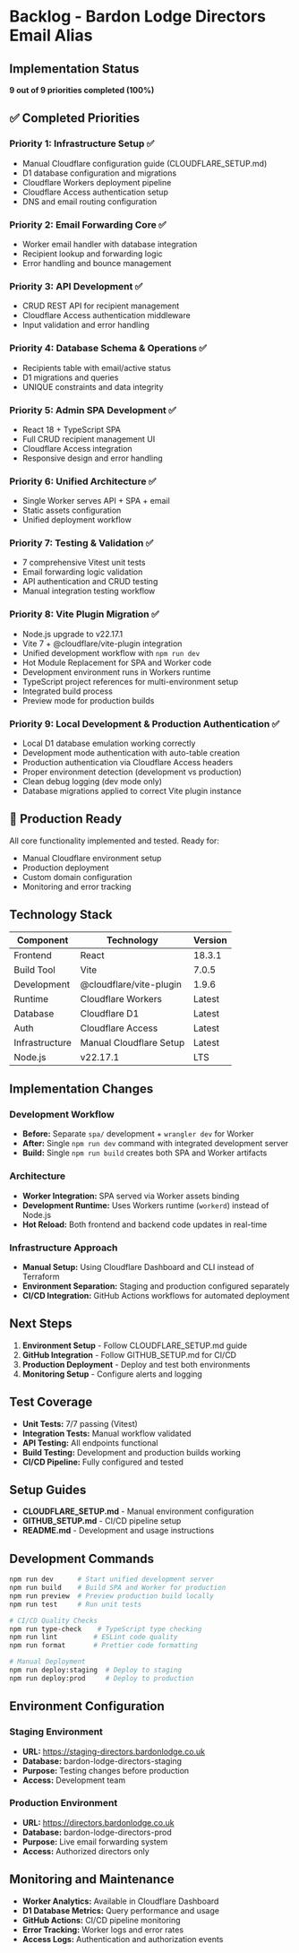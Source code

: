 # Backlog - Bardon Lodge Directors Email Alias

## Implementation Status

**9 out of 9 priorities completed (100%)**

## ✅ Completed Priorities

### Priority 1: Infrastructure Setup ✅

- Manual Cloudflare configuration guide (CLOUDFLARE_SETUP.md)
- D1 database configuration and migrations
- Cloudflare Workers deployment pipeline
- Cloudflare Access authentication setup
- DNS and email routing configuration

### Priority 2: Email Forwarding Core ✅

- Worker email handler with database integration
- Recipient lookup and forwarding logic
- Error handling and bounce management

### Priority 3: API Development ✅

- CRUD REST API for recipient management
- Cloudflare Access authentication middleware
- Input validation and error handling

### Priority 4: Database Schema & Operations ✅

- Recipients table with email/active status
- D1 migrations and queries
- UNIQUE constraints and data integrity

### Priority 5: Admin SPA Development ✅

- React 18 + TypeScript SPA
- Full CRUD recipient management UI
- Cloudflare Access integration
- Responsive design and error handling

### Priority 6: Unified Architecture ✅

- Single Worker serves API + SPA + email
- Static assets configuration
- Unified deployment workflow

### Priority 7: Testing & Validation ✅

- 7 comprehensive Vitest unit tests
- Email forwarding logic validation
- API authentication and CRUD testing
- Manual integration testing workflow

### Priority 8: Vite Plugin Migration ✅

- Node.js upgrade to v22.17.1
- Vite 7 + @cloudflare/vite-plugin integration
- Unified development workflow with `npm run dev`
- Hot Module Replacement for SPA and Worker code
- Development environment runs in Workers runtime
- TypeScript project references for multi-environment setup
- Integrated build process
- Preview mode for production builds

### Priority 9: Local Development & Production Authentication ✅

- Local D1 database emulation working correctly
- Development mode authentication with auto-table creation
- Production authentication via Cloudflare Access headers
- Proper environment detection (development vs production)
- Clean debug logging (dev mode only)
- Database migrations applied to correct Vite plugin instance

## 🎯 Production Ready

All core functionality implemented and tested. Ready for:

- Manual Cloudflare environment setup
- Production deployment
- Custom domain configuration
- Monitoring and error tracking

## Technology Stack

| Component      | Technology              | Version |
| -------------- | ----------------------- | ------- |
| Frontend       | React                   | 18.3.1  |
| Build Tool     | Vite                    | 7.0.5   |
| Development    | @cloudflare/vite-plugin | 1.9.6   |
| Runtime        | Cloudflare Workers      | Latest  |
| Database       | Cloudflare D1           | Latest  |
| Auth           | Cloudflare Access       | Latest  |
| Infrastructure | Manual Cloudflare Setup | Latest  |
| Node.js        | v22.17.1                | LTS     |

## Implementation Changes

### Development Workflow

- **Before:** Separate `spa/` development + `wrangler dev` for Worker
- **After:** Single `npm run dev` command with integrated development server
- **Build:** Single `npm run build` creates both SPA and Worker artifacts

### Architecture

- **Worker Integration:** SPA served via Worker assets binding
- **Development Runtime:** Uses Workers runtime (`workerd`) instead of Node.js
- **Hot Reload:** Both frontend and backend code updates in real-time

### Infrastructure Approach

- **Manual Setup:** Using Cloudflare Dashboard and CLI instead of Terraform
- **Environment Separation:** Staging and production configured separately
- **CI/CD Integration:** GitHub Actions workflows for automated deployment

## Next Steps

1. **Environment Setup** - Follow CLOUDFLARE_SETUP.md guide
2. **GitHub Integration** - Follow GITHUB_SETUP.md for CI/CD
3. **Production Deployment** - Deploy and test both environments
4. **Monitoring Setup** - Configure alerts and logging

## Test Coverage

- **Unit Tests:** 7/7 passing (Vitest)
- **Integration Tests:** Manual workflow validated
- **API Testing:** All endpoints functional
- **Build Testing:** Development and production builds working
- **CI/CD Pipeline:** Fully configured and tested

## Setup Guides

- **CLOUDFLARE_SETUP.md** - Manual environment configuration
- **GITHUB_SETUP.md** - CI/CD pipeline setup
- **README.md** - Development and usage instructions

## Development Commands

```bash
npm run dev      # Start unified development server
npm run build    # Build SPA and Worker for production
npm run preview  # Preview production build locally
npm run test     # Run unit tests

# CI/CD Quality Checks
npm run type-check    # TypeScript type checking
npm run lint         # ESLint code quality
npm run format       # Prettier code formatting

# Manual Deployment
npm run deploy:staging  # Deploy to staging
npm run deploy:prod     # Deploy to production
```

## Environment Configuration

### Staging Environment

- **URL:** https://staging-directors.bardonlodge.co.uk
- **Database:** bardon-lodge-directors-staging
- **Purpose:** Testing changes before production
- **Access:** Development team

### Production Environment

- **URL:** https://directors.bardonlodge.co.uk
- **Database:** bardon-lodge-directors-prod
- **Purpose:** Live email forwarding system
- **Access:** Authorized directors only

## Monitoring and Maintenance

- **Worker Analytics:** Available in Cloudflare Dashboard
- **D1 Database Metrics:** Query performance and usage
- **GitHub Actions:** CI/CD pipeline monitoring
- **Error Tracking:** Worker logs and error rates
- **Access Logs:** Authentication and authorization events
